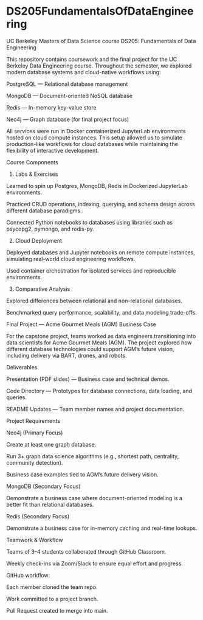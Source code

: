 # DS205FundamentalsOfDataEngineering
UC Berkeley Masters of Data Science course DS205: Fundamentals of Data Engineering


This repository contains coursework and the final project for the UC Berkeley Data Engineering course. Throughout the semester, we explored modern database systems and cloud-native workflows using:

PostgreSQL — Relational database management

MongoDB — Document-oriented NoSQL database

Redis — In-memory key-value store

Neo4j — Graph database (for final project focus)

All services were run in Docker containerized JupyterLab environments hosted on cloud compute instances. This setup allowed us to simulate production-like workflows for cloud databases while maintaining the flexibility of interactive development.

Course Components
1. Labs & Exercises

Learned to spin up Postgres, MongoDB, Redis in Dockerized JupyterLab environments.

Practiced CRUD operations, indexing, querying, and schema design across different database paradigms.

Connected Python notebooks to databases using libraries such as psycopg2, pymongo, and redis-py.

2. Cloud Deployment

Deployed databases and Jupyter notebooks on remote compute instances, simulating real-world cloud engineering workflows.

Used container orchestration for isolated services and reproducible environments.

3. Comparative Analysis

Explored differences between relational and non-relational databases.

Benchmarked query performance, scalability, and data modeling trade-offs.

Final Project — Acme Gourmet Meals (AGM) Business Case

For the capstone project, teams worked as data engineers transitioning into data scientists for Acme Gourmet Meals (AGM). The project explored how different database technologies could support AGM’s future vision, including delivery via BART, drones, and robots.

Deliverables

Presentation (PDF slides) — Business case and technical demos.

Code Directory — Prototypes for database connections, data loading, and queries.

README Updates — Team member names and project documentation.

Project Requirements

Neo4j (Primary Focus)

Create at least one graph database.

Run 3+ graph data science algorithms (e.g., shortest path, centrality, community detection).

Business case examples tied to AGM’s future delivery vision.

MongoDB (Secondary Focus)

Demonstrate a business case where document-oriented modeling is a better fit than relational databases.

Redis (Secondary Focus)

Demonstrate a business case for in-memory caching and real-time lookups.

Teamwork & Workflow

Teams of 3–4 students collaborated through GitHub Classroom.

Weekly check-ins via Zoom/Slack to ensure equal effort and progress.

GitHub workflow:

Each member cloned the team repo.

Work committed to a project branch.

Pull Request created to merge into main.

